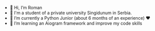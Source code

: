 - 👋 Hi, I’m Roman
- 🏫 I'm a student of a private university Singidunum in Serbia.
- 👀 I’m currently a Python Junior (about 6 months of an experience) ❤️
- 🌱 I’m learning an Aiogram framework and improve my code skills

<!---
YaPe7/YaPe7 is a ✨ special ✨ repository because its `README.md` (this file) appears on your GitHub profile.
You can click the Preview link to take a look at your changes.
--->
